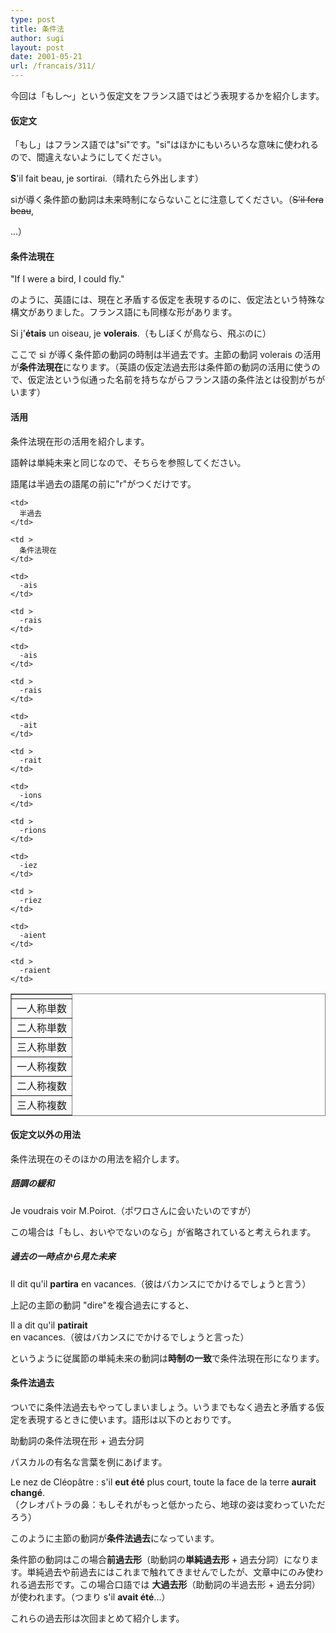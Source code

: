```yaml
---
type: post
title: 条件法
author: sugi
layout: post
date: 2001-05-21
url: /francais/311/
---
```

今回は「もし～」という仮定文をフランス語ではどう表現するかを紹介します。

#### 仮定文

「もし」はフランス語では"si"です。"si"はほかにもいろいろな意味に使われるので、間違えないようにしてください。

<div class="example">
  <strong>S</strong>'il fait beau, je sortirai.（晴れたら外出します）
</div>

siが導く条件節の動詞は未来時制にならないことに注意してください。（<del>S'il fera beau</del>,
  
...）

#### 条件法現在

"If I were a bird, I could fly."
  
のように、英語には、現在と矛盾する仮定を表現するのに、仮定法という特殊な構文がありました。フランス語にも同様な形があります。

<div class="example">
  Si j'<strong>&eacute;tais</strong> un oiseau, je <strong>volerais</strong>.（もしぼくが鳥なら、飛ぶのに）
</div>

ここで si が導く条件節の動詞の時制は半過去です。主節の動詞 volerais の活用が**条件法現在**になります。（英語の仮定法過去形は条件節の動詞の活用に使うので、仮定法という似通った名前を持ちながらフランス語の条件法とは役割がちがいます）

#### 活用

条件法現在形の活用を紹介します。

語幹は単純未来と同じなので、そちらを参照してください。

語尾は半過去の語尾の前に"r"がつくだけです。

<table frame="box" rules="all">
  <tr>
    <td>
    </td>
    
    <td>
      半過去
    </td>
    
    <td >
      条件法現在
    </td>
  </tr>
  
  <tr>
    <td>
      一人称単数
    </td>
    
    <td>
      -ais
    </td>
    
    <td >
      -rais
    </td>
  </tr>
  
  <tr>
    <td>
      二人称単数
    </td>
    
    <td>
      -ais
    </td>
    
    <td >
      -rais
    </td>
  </tr>
  
  <tr>
    <td>
      三人称単数
    </td>
    
    <td>
      -ait
    </td>
    
    <td >
      -rait
    </td>
  </tr>
  
  <tr>
    <td>
      一人称複数
    </td>
    
    <td>
      -ions
    </td>
    
    <td >
      -rions
    </td>
  </tr>
  
  <tr>
    <td>
      二人称複数
    </td>
    
    <td>
      -iez
    </td>
    
    <td >
      -riez
    </td>
  </tr>
  
  <tr>
    <td>
      三人称複数
    </td>
    
    <td>
      -aient
    </td>
    
    <td >
      -raient
    </td>
  </tr>
</table>

#### 仮定文以外の用法

条件法現在のそのほかの用法を紹介します。

##### 語調の緩和

<div class="example">
  Je voudrais voir M.Poirot.（ポワロさんに会いたいのですが）
</div>

この場合は「もし、おいやでないのなら」が省略されていると考えられます。

##### 過去の一時点から見た未来

<div class="example">
  Il dit qu'il <strong>partira</strong> en vacances.（彼はバカンスにでかけるでしょうと言う）
</div>

上記の主節の動詞 "dire"を複合過去にすると、

<div class="example">
  Il a dit qu'il <strong>patirait</strong> en vacances.（彼はバカンスにでかけるでしょうと言った）
</div>

というように従属節の単純未来の動詞は**時制の一致**で条件法現在形になります。

#### 条件法過去

ついでに条件法過去もやってしまいましょう。いうまでもなく過去と矛盾する仮定を表現するときに使います。語形は以下のとおりです。

<div class="formula">
  助動詞の条件法現在形 + 過去分詞
</div>

パスカルの有名な言葉を例にあげます。

<div class="example">
  Le nez de Cl&eacute;op&acirc;tre : s'il <strong>eut &eacute;t&eacute;</strong> plus court, toute la face de la terre <strong>aurait chang&eacute;</strong>.<br /> （クレオパトラの鼻：もしそれがもっと低かったら、地球の姿は変わっていただろう）
</div>

このように主節の動詞が**条件法過去**になっています。

条件節の動詞はこの場合**前過去形**（助動詞の**単純過去形** + 過去分詞）になります。単純過去や前過去にはこれまで触れてきませんでしたが、文章中にのみ使われる過去形です。この場合口語では **大過去形**（助動詞の半過去形 + 過去分詞）が使われます。（つまり s'il **avait &eacute;t&eacute;**...）

これらの過去形は次回まとめて紹介します。
